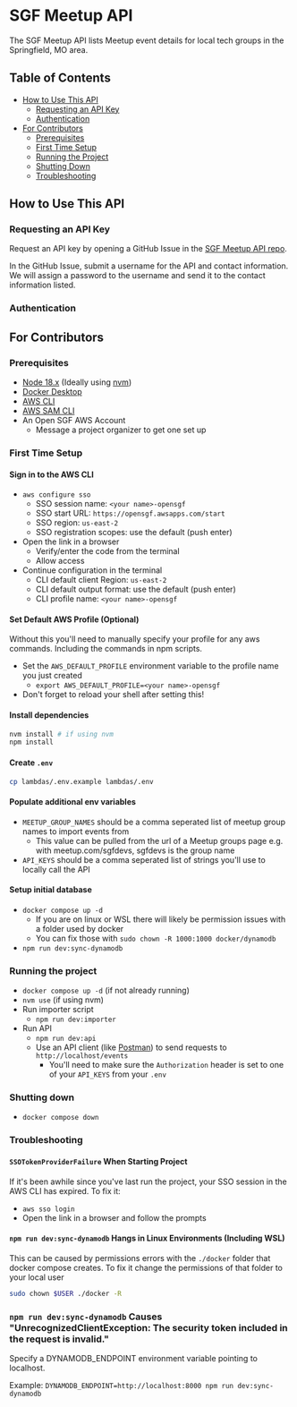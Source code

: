 # SGF Meetup API

The SGF Meetup API lists Meetup event details for local tech groups in the Springfield, MO area.

## Table of Contents
- [How to Use This API](#how-to-use-this-api)
	- [Requesting an API Key](#requesting-an-api-key)
	- [Authentication](#authentication)
- [For Contributors](#for-contributors)
	- [Prerequisites](#prerequisites)
	- [First Time Setup](#first-time-setup)
	- [Running the Project](#running-the-project)
	- [Shutting Down](#shutting-down)
	- [Troubleshooting](#troubleshooting)

## How to Use This API

### Requesting an API Key

Request an API key by opening a GitHub Issue in the [SGF Meetup API repo](https://github.com/Open-SGF/sgf-meetup-api/issues/).

In the GitHub Issue, submit a username for the API and contact information.  We will assign a password to the username and send it to the contact information listed.

### Authentication



## For Contributors

### Prerequisites
- [Node 18.x](https://nodejs.org) (Ideally using [nvm](https://github.com/nvm-sh/nvm))
- [Docker Desktop](https://www.docker.com/products/docker-desktop/)
- [AWS CLI](https://docs.aws.amazon.com/cli/latest/userguide/getting-started-install.html)
- [AWS SAM CLI](https://docs.aws.amazon.com/serverless-application-model/latest/developerguide/install-sam-cli.html)
- An Open SGF AWS Account
  - Message a project organizer to get one set up 

### First Time Setup

#### Sign in to the AWS CLI
- `aws configure sso`
  - SSO session name: `<your name>-opensgf`
  - SSO start URL: `https://opensgf.awsapps.com/start`
  - SSO region: `us-east-2`
  - SSO registration scopes: use the default (push enter)
- Open the link in a browser
  - Verify/enter the code from the terminal
  - Allow access
- Continue configuration in the terminal
  - CLI default client Region: `us-east-2`
  - CLI default output format: use the default (push enter)
  - CLI profile name: `<your name>-opensgf`

#### Set Default AWS Profile (Optional)
Without this you'll need to manually specify your profile for any aws commands.
Including the commands in npm scripts.
- Set the `AWS_DEFAULT_PROFILE` environment variable to the profile name you just created
  - `export AWS_DEFAULT_PROFILE=<your name>-opensgf`
- Don't forget to reload your shell after setting this!

#### Install dependencies
```bash
nvm install # if using nvm
npm install
```

#### Create `.env`
```bash
cp lambdas/.env.example lambdas/.env
```

#### Populate additional env variables
- `MEETUP_GROUP_NAMES` should be a comma seperated list of meetup group names to import events from
  - This value can be pulled from the url of a Meetup groups page e.g. with meetup.com/sgfdevs, sgfdevs is the group name
- `API_KEYS` should be a comma seperated list of strings you'll use to locally call the API

#### Setup initial database
- `docker compose up -d`
  - If you are on linux or WSL there will likely be permission issues with a folder used by docker
  - You can fix those with `sudo chown -R 1000:1000 docker/dynamodb`
- `npm run dev:sync-dynamodb`

### Running the project
- `docker compose up -d` (if not already running)
- `nvm use` (if using nvm)
- Run importer script
  - `npm run dev:importer`
- Run API
  - `npm run dev:api`
  - Use an API client (like [Postman](https://www.postman.com/)) to send requests to `http://localhost/events`
    - You'll need to make sure the `Authorization` header is set to one of your `API_KEYS` from your `.env`

### Shutting down
- `docker compose down`

### Troubleshooting

#### `SSOTokenProviderFailure` When Starting Project
If it's been awhile since you've last run the project, your SSO session in the AWS CLI has expired.
To fix it:
- `aws sso login`
- Open the link in a browser and follow the prompts

#### `npm run dev:sync-dynamodb` Hangs in Linux Environments (Including WSL)
This can be caused by permissions errors with the `./docker` folder that docker compose creates.
To fix it change the permissions of that folder to your local user
```bash
sudo chown $USER ./docker -R
```

### `npm run dev:sync-dynamodb` Causes "UnrecognizedClientException: The security token included in the request is invalid."
Specify a DYNAMODB_ENDPOINT environment variable pointing to localhost.

Example: `DYNAMODB_ENDPOINT=http://localhost:8000 npm run dev:sync-dynamodb`
